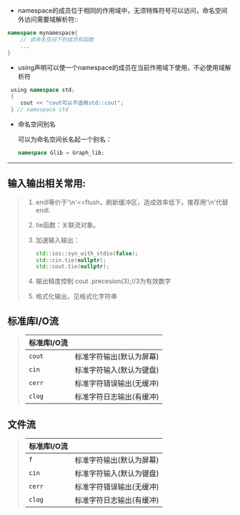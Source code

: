 - namespace的成员位于相同的作用域中，无须特殊符号可以访问，命名空间外访问需要域解析符::

```cpp
namespace mynamespace{
	// 该命名空间下的成员和函数
	...
}

```	
- using声明可以使一个namespace的成员在当前作用域下使用，不必使用域解析符
```cpp
 using namespace std;
 {
    cout << "cout可以不适用std::cout";
 } // namespace std
```
- 命名空间别名

	可以为命名空间长名起一个别名：
	```cpp
	namespace Glib = Graph_lib;
	```

---

	
 ## 输入输出相关常用:	
> 1. endl等价于'\n'<<flush，刷新缓冲区，造成效率低下。推荐用'\n'代替endl.
> 2. tie函数：关联流对象。
> 3. 加速输入输出：
> 
> 	 ```cpp
> 	 std::ios::syn_with_stdio(false);
> 	 std::cin.tie(nullptr);	
> 	 std::cout.tie(nullptr);
> 	 ```
> 
> 4. 输出精度控制	cout .precesion(3);//3为有效数字	
> 5. 格式化输出，见格式化字符串

## 标准库I/O流

> | 标准库I/O流 |     |
> | :--- | :--- |
> |`cout`           |标准字符输出(默认为屏幕)|
> | `cin`          |标准字符输入(默认为键盘)|
> | `cerr`          |标准字符错误输出(无缓冲)|
> | `clog`          |标准字符日志输出(有缓冲)|

## 文件流
	
> | 标准库I/O流 |     |
> | :--- | :--- |
> |`f`           |标准字符输出(默认为屏幕)|
> | `cin`          |标准字符输入(默认为键盘)|
> | `cerr`          |标准字符错误输出(无缓冲)|
> | `clog`          |标准字符日志输出(有缓冲)|